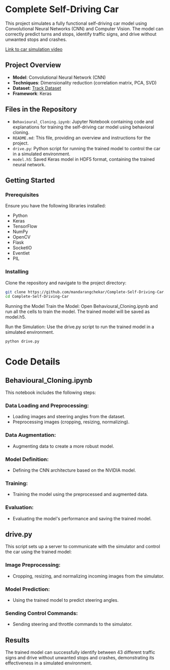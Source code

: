# Complete Self-Driving Car

This project simulates a fully functional self-driving car model using Convolutional Neural Networks (CNN) and Computer Vision. The model can correctly predict turns and stops, identify traffic signs, and drive without unwanted stops and crashes.

[Link to car simulation video](https://www.linkedin.com/posts/mandar-angchekar_datadriven-deeplearning-ml-activity-6673940751577157632-1PKL?utm_source=share&utm_medium=member_desktop)

## Project Overview

- **Model**: Convolutional Neural Network (CNN)
- **Techniques**: Dimensionality reduction (correlation matrix, PCA, SVD)
- **Dataset**: [Track Dataset](https://github.com/mandarangchekar/Track)
- **Framework**: Keras

## Files in the Repository

- `Behavioural_Cloning.ipynb`: Jupyter Notebook containing code and explanations for training the self-driving car model using behavioral cloning.
- `README.md`: This file, providing an overview and instructions for the project.
- `drive.py`: Python script for running the trained model to control the car in a simulated environment.
- `model.h5`: Saved Keras model in HDF5 format, containing the trained neural network.

## Getting Started

### Prerequisites

Ensure you have the following libraries installed:
- Python
- Keras
- TensorFlow
- NumPy
- OpenCV
- Flask
- SocketIO
- Eventlet
- PIL

### Installing

Clone the repository and navigate to the project directory:
```sh
git clone https://github.com/mandarangchekar/Complete-Self-Driving-Car.git
cd Complete-Self-Driving-Car
```

Running the Model
Train the Model:
Open Behavioural_Cloning.ipynb and run all the cells to train the model. The trained model will be saved as model.h5.

Run the Simulation:
Use the drive.py script to run the trained model in a simulated environment.

```sh
python drive.py
```

# Code Details

## Behavioural_Cloning.ipynb

This notebook includes the following steps:

### Data Loading and Preprocessing:
- Loading images and steering angles from the dataset.
- Preprocessing images (cropping, resizing, normalizing).

### Data Augmentation:
- Augmenting data to create a more robust model.

### Model Definition:
- Defining the CNN architecture based on the NVIDIA model.

### Training:
- Training the model using the preprocessed and augmented data.

### Evaluation:
- Evaluating the model's performance and saving the trained model.

## drive.py

This script sets up a server to communicate with the simulator and control the car using the trained model:

### Image Preprocessing:
- Cropping, resizing, and normalizing incoming images from the simulator.

### Model Prediction:
- Using the trained model to predict steering angles.

### Sending Control Commands:
- Sending steering and throttle commands to the simulator.

## Results

The trained model can successfully identify between 43 different traffic signs and drive without unwanted stops and crashes, demonstrating its effectiveness in a simulated environment.
